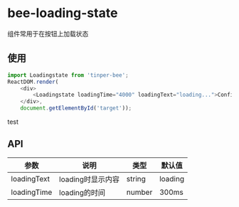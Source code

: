 # bee-loading-state

组件常用于在按钮上加载状态

## 使用

```js
import Loadingstate from 'tinper-bee';
ReactDOM.render(
    <div>
        <Loadingstate loadingTime="4000" loadingText="loading...">Confirm</Loadingstate>
    </div>,
    document.getElementById('target'));
```

test

## API

| 参数        | 说明                                       | 类型     | 默认值  |
| --------- | ---------------------------------------- | ------ | ---- |
|loadingText|loading时显示内容|string|loading|
|loadingTime|loading的时间|number|300ms|